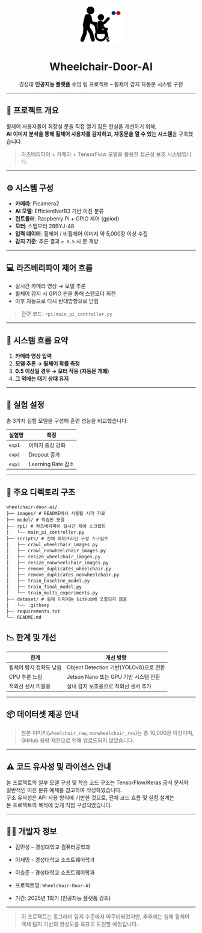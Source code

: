 
<p align="center">
  <img src="./images/wheelchair_icon.png" alt="Wheelchair Icon" width="120"/>
</p>

<h1 align="center">Wheelchair-Door-AI</h1>

<p align="center">
  경성대 <strong>인공지능 플랫폼</strong> 수업 팀 프로젝트 – 휠체어 감지 자동문 시스템 구현 
</p>

---

## 🦽 프로젝트 개요

휠체어 사용자들이 화장실 문을 직접 열기 힘든 현실을 개선하기 위해,  
**AI 이미지 분석을 통해 휠체어 사용자를 감지하고, 자동문을 열 수 있는 시스템**을 구축했습니다.

> 라즈베리파이 + 카메라 + TensorFlow 모델을 활용한 접근성 보조 시스템입니다.

---

## ⚙️ 시스템 구성

- **카메라**: Picamera2
- **AI 모델**: EfficientNetB3 기반 이진 분류
- **컨트롤러**: Raspberry Pi + GPIO 제어 (gpiod)
- **모터**: 스텝모터 28BYJ-48
- **입력 데이터**: 휠체어 / 비휠체어 이미지 약 5,000장 이상 수집
- **감지 기준**: 추론 결과 `≥ 0.5` 시 문 개방

---

## 💻 라즈베리파이 제어 흐름

- 실시간 카메라 영상 → 모델 추론
- 휠체어 감지 시 GPIO 핀을 통해 스텝모터 회전
- 이후 자동으로 다시 반대방향으로 닫힘

> 관련 코드: `rpi/main_pi_controller.py`

---

## 🌊 시스템 흐름 요약

1. **카메라 영상 입력**
2. **모델 추론 → 휠체어 확률 측정**
3. **0.5 이상일 경우 → 모터 작동 (자동문 개폐)**
4. **그 외에는 대기 상태 유지**

---

## 🧪 실험 설정

총 3가지 실험 모델을 구성해 훈련 성능을 비교했습니다:

| 실험명 | 특징 |
|--------|------|
| `exp1` | 이미지 증강 강화 |
| `exp2` | Dropout 증가 |
| `exp3` | Learning Rate 감소 |

---

## 📂 주요 디렉토리 구조
```
wheelchair-door-ai/
├── images/ # README에서 사용될 시각 자료
├── model/ # 학습된 모델 
├── rpi/ # 라즈베리파이 실시간 제어 스크립트
│   └── main_pi_controller.py
├── scripts/ # 전체 파이프라인 구성 스크립트
│   ├── crawl_wheelchair_images.py
│   ├── crawl_nonwheelchair_images.py
│   ├── resize_wheelchair_images.py
│   ├── resize_nonwheelchair_images.py
│   ├── remove_duplicates_wheelchair.py
│   ├── remove_duplicates_nonwheelchair.py
│   ├── train_baseline_model.py
│   ├── train_final_model.py
│   └── train_multi_experiments.py
├── dataset/ # 실제 이미지는 GitHub에 포함되지 않음
│   └── .gitkeep
├── requirements.txt
└── README.md

```

## 📉 한계 및 개선

| 한계 | 개선 방향 |
|------|-----------|
| 휠체어 탐지 정확도 낮음 | Object Detection 기반(YOLOv8)으로 전환 |
| CPU 추론 느림 | Jetson Nano 또는 GPU 기반 시스템 전환 |
| 적외선 센서 미활용 | 실내 감지 보조용으로 적외선 센서 추가 |

---

## 📦 데이터셋 제공 안내

> 원본 이미지(`wheelchair_raw`, `nonwheelchair_raw`)는 총 10,000장 이상이며,  
> GitHub 용량 제한으로 인해 업로드되지 않았습니다.  

---

## ⚠️ 코드 유사성 및 라이선스 안내

본 프로젝트의 일부 모델 구성 및 학습 코드 구조는 TensorFlow/Keras 공식 문서와  
일반적인 이진 분류 예제를 참고하여 작성하였습니다.  
구조 유사성은 API 사용 방식에 기반한 것으로, 전체 코드 흐름 및 실험 설계는  
본 프로젝트의 목적에 맞게 직접 구성되었습니다.

---

## 🧑‍💻 개발자 정보

- 김민성 – 경성대학교 컴퓨터공학과
- 이재민 - 경성대학교 소프트웨어학과
- 이승준 - 경성대학교 소프트웨어학과

- 프로젝트명: `Wheelchair-Door-AI`  
- 기간: 2025년 1학기 (인공지능 플랫폼 강의)

---

> 이 프로젝트는 동그라미 탐지 수준에서 마무리되었지만, 추후에는 실제 휠체어 객체 탐지 기반의 완성도를 목표로 도전할 예정입니다.
